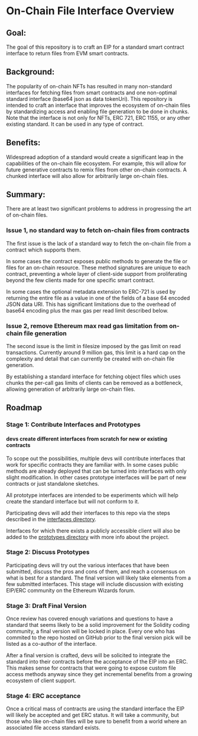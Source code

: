 # On-Chain File Interface Overview


## Goal:

The goal of this repository is to craft an EIP for a standard smart contract interface to return files from EVM smart contracts.


## Background:  

The popularity of on-chain NFTs has resulted in many non-standard interfaces for fetching files from smart contracts and one non-optimal standard interface (base64 json as data tokenUri). This repository is intended to craft an interface that improves the ecosystem of on-chain files by standardizing access and enabling file generation to be done in chunks. Note that the interface is not only for NFTs, ERC 721, ERC 1155, or any other existing standard. It can be used in any type of contract. 

## Benefits:

Widespread adoption of a standard would create a significant leap in the capabilities of the on-chain file ecosystem. For example, this will allow for future generative contracts to remix files from other on-chain contracts. A chunked interface will also allow for arbitrarily large on-chain files.

## Summary:

There are at least two significant problems to address in progressing the art of on-chain files. 

### Issue 1, no standard way to fetch on-chain files from contracts

The first issue is the lack of a standard way to fetch the on-chain file from a contract which supports them. 

In some cases the contract exposes public methods to generate the file or files for an on-chain resource. These method signatures are unique to each contract, preventing a whole layer of client-side support from proliferating beyond the few clients made for one specific smart contract.

In some cases the optional metadata extension to ERC-721 is used by returning the entire file as a value in one of the fields of a base 64 encoded JSON data URI. This has significant limitations due to the overhead of base64 encoding plus the max gas per read limit described below.


### Issue 2, remove Ethereum max read gas limitation from on-chain file generation

The second issue is the limit in filesize imposed by the gas limit on read transactions. Currently around 9 million gas, this limit is a hard cap on the complexity and detail that can currently be created with on-chain file generation. 

By establishing a standard interface for fetching object files which uses chunks the per-call gas limits of clients can be removed as a bottleneck, allowing generation of arbitrarily large on-chain files.


## Roadmap

### Stage 1: Contribute Interfaces and Prototypes

#### devs create different interfaces from scratch for new or existing contracts

To scope out the possibilities, multiple devs will contribute interfaces that work for specific contracts they are familiar with. In some cases public methods are already deployed that can be turned into interfaces with only slight modification. In other cases prototype interfaces will be part of new contracts or just standalone sketches.

All prototype interfaces are intended to be experiments which will help create the standard interface but will not conform to it.

Participating devs will add their interfaces to this repo via the steps described in the [interfaces directory](./interfaces/CONTRIBUTING.md). 

Interfaces for which there exists a publicly accessible client will also be added to the
[prototypes directory](./prototypes/) with more info about the project.


### Stage 2: Discuss Prototypes

Participating devs will try out the various interfaces that have been submitted, discuss the pros and cons of them, and reach a consensus on what is best for a standard. The final version will likely take elements from a few submitted interfaces. This stage will include discussion with existing EIP/ERC community on the Ethereum Wizards forum.


### Stage 3: Draft Final Version 

Once review has covered enough variations and questions to have a standard that seems likely to be a solid improvement for the Solidity coding community, a final version will be locked in place. Every one who has commited to the repo hosted on GitHub prior to the final version pick will be listed as a co-author of the interface.

After a final version is crafted, devs will be solicited to integrate the standard into their contracts before the acceptance of the EIP into an ERC. This makes sense for contracts that were going to expose custom file access methods anyway since they get incremental benefits from a growing ecosystem of client support. 


### Stage 4: ERC acceptance

Once a critical mass of contracts are using the standard interface the EIP will likely be accepted and get ERC status. It will take a community, but those who like on-chain files will be sure to benefit from a world where an associated file access standard exists. 


